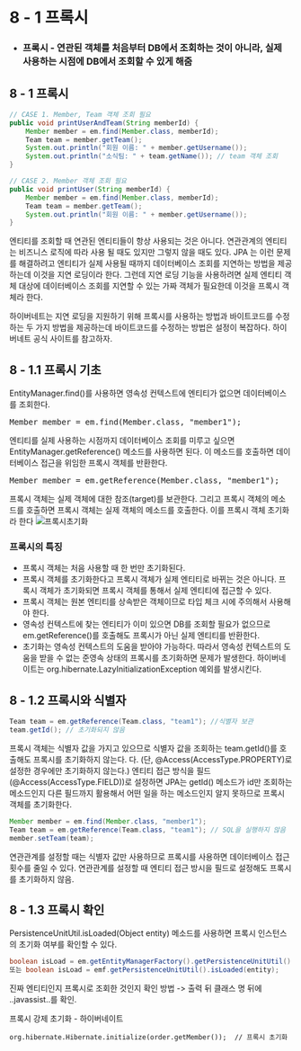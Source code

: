 # 8 - 1 프록시

- ### 프록시 - 연관된 객체를 처음부터 DB에서 조회하는 것이 아니라, 실제 사용하는 시점에 DB에서 조회할 수 있게 해줌

## 8 - 1 프록시
``` java
// CASE 1. Member, Team 객체 조회 필요
public void printUserAndTeam(String memberId) {
	Member member = em.find(Member.class, memberId);
	Team team = member.getTeam();
	System.out.println("회원 이름: " + member.getUsername());
	System.out.println("소식팀: " + team.getName()); // team 객체 조회
}

// CASE 2. Member 객체 조회 필요
public void printUser(String memberId) {
	Member member = em.find(Member.class, memberId);
	Team team = member.getTeam();
	System.out.println("회원 이름: " + member.getUsername());
}
```
 엔티티를 조회할 때 연관된 엔티티들이 항상 사용되는 것은 아니다. 연관관계의 엔티티는 비즈니스 로직에 따라 사용 될 때도 있지만 그렇지 않을 때도 있다.
 JPA 는 이런 문제를 해결하려고 엔티티가 실제 사용될 때까지 데이터베이스 조회를 지연하는 방법을 제공하는데 이것을 지연 로딩이라 한다.
 그런데 지연 로딩 기능을 사용하려면 실제 엔티티 객체 대상에 데이터베이스 조회를 지연할 수 있는 가짜 객체가 필요한데 이것을 프록시 객체라 한다.
 
 하이버네트는 지연 로딩을 지원하기 위해 프록시를 사용하는 방법과 바이트코드를 수정하는 두 가지 방법을 제공하는데 바이트코드를 수정하는 방법은 설정이 복잡하다.
 하이버네트 공식 사이트를 참고하자.
 
## 8 - 1.1 프록시 기초
EntityManager.find()를 사용하면 영속성 컨텍스트에 엔티티가 없으면 데이터베이스를 조회한다.
<pre>Member member = em.find(Member.class, "member1");</pre>
엔티티를 실제 사용하는 시점까지 데이터베이스 조회를 미루고 싶으면 EntityManager.getReference() 메소드를 사용하면 된다. 이 메소드를 호출하면 데이터베이스 접근을 위임한 프록시 객체를 반환한다.
<pre>Member member = em.getReference(Member.class, "member1");</pre>
프록시 객체는 실제 객체에 대한 참조(target)를 보관한다. 그리고 프록시 객체의 메소드를 호출하면 프록시 객체는 실제 객체의 메소드를 호출한다. 이를 프록시 객체 초기화라 한다
![프록시초기화](https://3553248446-files.gitbook.io/~/files/v0/b/gitbook-legacy-files/o/assets%2F-M5HOStxvx-Jr0fqZhyW%2F-M8cuNR_K7hCKN-rmHwW%2F-M8cvpqMtAvdoud1bDBU%2F8-1.png?alt=media&token=a8f20127-fc0e-4e82-9adf-3703ac1fde37)

### 프록시의 특징
- 프록시 객체는 처음 사용할 때 한 번만 초기화된다.
- 프록시 객체를 초기화한다고 프록시 객체가 실제 엔티티로 바뀌는 것은 아니다. 프록시 객체가 초기화되면 프록시 객체를 통해서 실제 엔티티에 접근할 수 있다.
- 프록시 객체는 원본 엔티티를 상속받은 객체이므로 타입 체크 시에 주의해서 사용해야 한다.
- 영속성 컨텍스트에 찾는 엔티티가 이미 있으면 DB를 조회할 필요가 없으므로 em.getReference()를 호출해도 프록시가 아닌 실제 엔티티를 반환한다.
- 초기화는 영속성 컨텍스트의 도움을 받아야 가능하다. 따라서 영속성 컨텍스트의 도움을 받을 수 없는 준영속 상태의 프록시를 초기화하면 문제가 발생한다.
  하이버네이트는 org.hibernate.LazyInitializationException 예외를 발생시킨다.

## 8 - 1.2 프록시와 식별자
``` java
Team team = em.getReference(Team.class, "team1"); //식별자 보관
team.getId(); // 초기화되지 않음
```
프록시 객체는 식별자 값을 가지고 있으므로 식별자 값을 조회하는 team.getId()를 호출해도 프록시를 초기화하지 않는다.
다. (단, @Access(AccessType.PROPERTY)로 설정한 경우에만 초기화하지 않는다.)
엔티티 접근 방식을 필드 (@Access(AccessType.FIELD))로 설정하면 JPA는 getId() 메소드가 id만 조회하는
메소드인지 다른 필드까지 활용해서 어떤 일을 하는 메소드인지 알지 못하므로 프록시 객체를 초기화한다.

``` java
Member member = em.find(Member.class, "member1");
Team team = em.getReference(Team.class, "team1"); // SQL을 실행하지 않음
member.setTeam(team);
```
연관관계를 설정할 때는 식별자 값만 사용하므로 프록시를 사용하면 데이터베이스 접근 횟수를 줄일 수 있다.
연관관계를 설정할 때 엔티티 접근 방시을 필드로 설정해도 프록시를 초기화하지 않음.

## 8 - 1.3 프록시 확인
PersistenceUnitUtil.isLoaded(Object entity) 메소드를 사용하면 프록시 인스턴스의 초기화 여부를 확인할 수 있다.
``` java
boolean isLoad = em.getEntityManagerFactory().getPersistenceUnitUtil().isLoaded(entity);
또는 boolean isLoad = emf.getPersistenceUnitUtil().isLoaded(entity);
```
진짜 엔티티인지 프록시로 조회한 것인지 확인 방법 -> 출력 뒤 클래스 명 뒤에 ..javassist..를 확인.

프록시 강제 초기화 - 하이버네이트
```
org.hibernate.Hibernate.initialize(order.getMember());  // 프록시 초기화
```